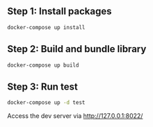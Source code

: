 ## Step 1: Install packages
```sh
docker-compose up install
```
## Step 2: Build and bundle library
```sh
docker-compose up build
```

## Step 3: Run test
```sh
docker-compose up -d test
```
Access the dev server via http://127.0.0.1:8022/
